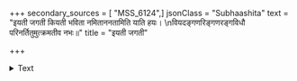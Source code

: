 +++
secondary_sources = [ "MSS_6124",]
jsonClass = "Subhaashita"
text = "इयती जगती कियती भविता नमिताननतामिति याति हयः।  \nवियदङ्गणरिङ्गणरङ्गविधौ परिनर्तितुमुत्क्रमतीव नभः॥"
title = "इयती जगती"

+++

<details><summary>Text</summary>

इयती जगती कियती भविता नमिताननतामिति याति हयः।  
वियदङ्गणरिङ्गणरङ्गविधौ परिनर्तितुमुत्क्रमतीव नभः॥
</details>
